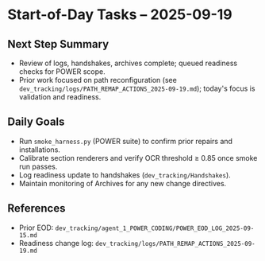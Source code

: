 ﻿# Start-of-Day Tasks – 2025-09-19

## Next Step Summary
- Review of logs, handshakes, archives complete; queued readiness checks for POWER scope.
- Prior work focused on path reconfiguration (see `dev_tracking/logs/PATH_REMAP_ACTIONS_2025-09-19.md`); today's focus is validation and readiness.

## Daily Goals
- Run `smoke_harness.py` (POWER suite) to confirm prior repairs and installations.
- Calibrate section renderers and verify OCR threshold ≥ 0.85 once smoke run passes.
- Log readiness update to handshakes (`dev_tracking/Handshakes`).
- Maintain monitoring of Archives for any new change directives.

## References
- Prior EOD: `dev_tracking/agent_1_POWER_CODING/POWER_EOD_LOG_2025-09-15.md`
- Readiness change log: `dev_tracking/logs/PATH_REMAP_ACTIONS_2025-09-19.md`
